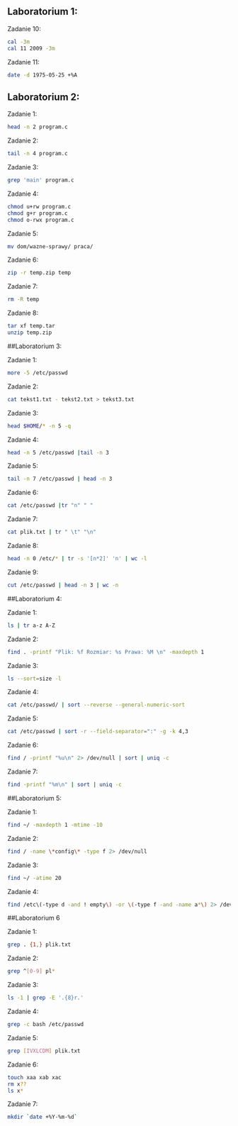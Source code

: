 ## Laboratorium 1:

Zadanie 10:
```sh
cal -3m
cal 11 2009 -3m
```

Zadanie 11:
```sh
date -d 1975-05-25 +%A
```

## Laboratorium 2:

Zadanie 1:
```sh
head -n 2 program.c
```

Zadanie 2:
```sh
tail -n 4 program.c
```

Zadanie 3:
```sh
grep 'main' program.c
```

Zadanie 4:
```sh
chmod u+rw program.c
chmod g+r program.c
chmod o-rwx program.c
```

Zadanie 5:
```sh
mv dom/wazne-sprawy/ praca/
```

Zadanie 6:
```sh
zip -r temp.zip temp
```

Zadanie 7:
```sh
rm -R temp
```

Zadanie 8:
```sh
tar xf temp.tar
unzip temp.zip
```

##Laboratorium 3:

Zadanie 1:
```sh
more -5 /etc/passwd
```

Zadanie 2:
```sh
cat tekst1.txt - tekst2.txt > tekst3.txt
```

Zadanie 3:
```sh
head $HOME/* -n 5 -q
```

Zadanie 4:
```sh
head -n 5 /etc/passwd |tail -n 3
```
Zadanie 5:
```sh
tail -n 7 /etc/passwd | head -n 3
```
Zadanie 6:
```sh
cat /etc/passwd |tr "n" " "
```

Zadanie 7:
```sh
cat plik.txt | tr " \t" "\n"
```

Zadanie 8:
```sh
head -n 0 /etc/* | tr -s '[n*2]' 'n' | wc -l
```

Zadanie 9:
```sh
cut /etc/passwd | head -n 3 | wc -n
```

##Laboratorium 4:

Zadanie 1:
```sh
ls | tr a-z A-Z
```

Zadanie 2:
```sh
find . -printf "Plik: %f Rozmiar: %s Prawa: %M \n" -maxdepth 1
```

Zadanie 3:
```sh
ls --sort=size -l
```

Zadanie 4:
```sh
cat /etc/passwd/ | sort --reverse --general-numeric-sort
```

Zadanie 5:
```sh
cat /etc/passwd | sort -r --field-separator=":" -g -k 4,3
```

Zadanie 6:
```sh
find / -printf "%u\n" 2> /dev/null | sort | uniq -c
```

Zadanie 7:
```sh
find -printf "%m\n" | sort | uniq -c
```

##Laboratorium 5:

Zadanie 1:
```sh
find ~/ -maxdepth 1 -mtime -10
```

Zadanie 2:
```sh
find / -name \*config\* -type f 2> /dev/null
```

Zadanie 3:
```sh
find ~/ -atime 20
```

Zadanie 4:
```sh
find /etc\(-type d -and ! empty\) -or \(-type f -and -name a*\) 2> /dev/null
```

##Laboratorium 6

Zadanie 1:
```sh
grep . {1,} plik.txt
```

Zadanie 2:
```sh
grep ^[0-9] pl*
```

Zadanie 3:
```sh
ls -1 | grep -E '.{8}r.'
```

Zadanie 4:
```sh
grep -c bash /etc/passwd
```

Zadanie 5:
```sh
grep [IVXLCDM] plik.txt
```

Zadanie 6:
```sh
touch xaa xab xac
rm x??
ls x*
```

Zadanie 7:
```sh
mkdir `date +%Y-%m-%d`
```